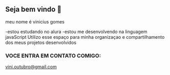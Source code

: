 ## Seja bem vindo 👋

meu nome é vinicius gomes

-estou estudando no alura
-estou me desenvolvendo na linguagem javaScript
Utilizo esse espaço para minha organizaçao e compartilhamento dos meus projetos desenvolvidos

### VOCE ENTRA EM CONTATO COMIGO:

vini.outubro@gmail.com
